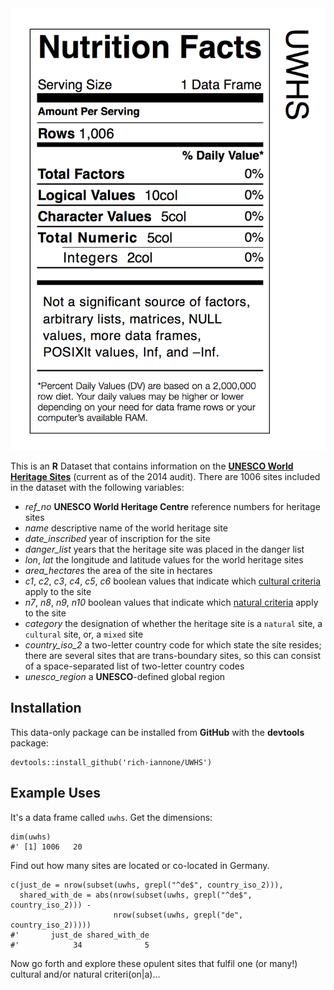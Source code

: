 <img src="inst/UWHS.png">

This is an **R** Dataset that contains information on the [**UNESCO World Heritage Sites**](http://whc.unesco.org/en/list/) (current as of the 2014 audit). There are 1006 sites included in the dataset with the following variables:

- _ref_no_  **UNESCO World Heritage Centre** reference numbers for heritage sites
- _name_  descriptive name of the world heritage site
- _date_inscribed_  year of inscription for the site
- _danger_list_  years that the heritage site was placed in the danger list
- _lon_, _lat_  the longitude and latitude values for the world heritage sites
- _area_hectares_  the area of the site in hectares
- _c1_, _c2_, _c3_, _c4_, _c5_, _c6_  boolean values that indicate which [cultural criteria](http://whc.unesco.org/en/criteria/) apply to the site
- _n7_, _n8_, _n9_, _n10_  boolean values that indicate which [natural criteria](http://whc.unesco.org/en/criteria/) apply to the site
- _category_  the designation of whether the heritage site is a `natural` site, a `cultural` site, or, a `mixed` site
- _country_iso_2_  a two-letter country code for which state the site resides; there are several sites that are trans-boundary sites, so this can consist of a space-separated list of two-letter country codes
- _unesco_region_  a **UNESCO**-defined global region

## Installation
This data-only package can be installed from **GitHub** with the **devtools** package:

```
devtools::install_github('rich-iannone/UWHS')
```

## Example Uses
It's a data frame called `uwhs`. Get the dimensions:
```
dim(uwhs)
#' [1] 1006   20
```

Find out how many sites are located or co-located in Germany. 
```
c(just_de = nrow(subset(uwhs, grepl("^de$", country_iso_2))),
  shared_with_de = abs(nrow(subset(uwhs, grepl("^de$", country_iso_2))) - 
                       nrow(subset(uwhs, grepl("de", country_iso_2)))))
#'       just_de shared_with_de 
#'            34              5 
```

Now go forth and explore these opulent sites that fulfil one (or many!) cultural and/or natural criteri(on|a)...
